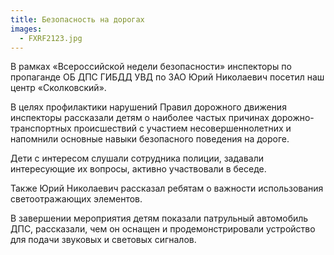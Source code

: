 ```yaml
---
title: Безопасность на дорогах
images:
  - FXRF2123.jpg
---
```


В рамках «Всероссийской недели безопасности» инспекторы по пропаганде ОБ ДПС ГИБДД УВД по ЗАО Юрий Николаевич посетил наш центр «Сколковский».

<!--more-->
В целях профилактики нарушений Правил дорожного движения инспекторы рассказали детям о наиболее частых причинах дорожно-транспортных происшествий с участием несовершеннолетних и напомнили основные навыки безопасного поведения на дороге.

Дети с интересом слушали сотрудника  полиции, задавали интересующие их вопросы, активно участвовали в беседе.

Также Юрий Николаевич рассказал ребятам о важности использования светоотражающих элементов.

В завершении мероприятия детям показали патрульный автомобиль ДПС, рассказали, чем он оснащен и продемонстрировали устройство для подачи звуковых и световых сигналов.
